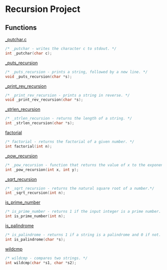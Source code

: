 # Recursion Project

## Functions

[_putchar.c](../0x07-recursion/_putchar.c)
```c
/* _putchar - writes the character c to stdout. */
int _putchar(char c);
```

[_puts_recursion](../0x07-recursion/0-puts_recursion.c)
```c
/* _puts_recursion - prints a string, followed by a new line. */
void _puts_recursion(char *s);
```

[_print_rev_recursion](../0x07-recursion/1-print_rev_recursion.c)
```c
/* _print_rev_recursion - prints a string in reverse. */
void _print_rev_recursion(char *s);
```

[_strlen_recursion](../0x07-recursion/2-strlen_recursion.c)
```c
/* _strlen_recursion - returns the length of a string. */
int _strlen_recursion(char *s);
```

[factorial](../0x07-recursion/3-factorial.c)
```c
/* factorial - returns the factorial of a given number. */
int factorial(int n);
```

[_pow_recursion](../0x07-recursion/4-pow_recursion.c)
```c
/* _pow_recursion - function that returns the value of x to the exponent y. */
int _pow_recursion(int x, int y);
```

[_sqrt_recursion](../0x07-recursion/5-sqrt_recursion.c)
```c
/* _sqrt_recursion - returns the natural square root of a number.*/
int _sqrt_recursion(int n);
```

[is_prime_number](../0x07-recursion/6-is_prime_number.c)
```c
/* is_prime_number - returns 1 if the input integer is a prime number. */
int is_prime_number(int n);
```

[is_palindrome](../0x07-recursion/7-is_palindrome.c)
```c
/* is_palindrome - returns 1 if a string is a palindrome and 0 if not. */
int is_palindrome(char *s);
```

[wildcmp](../0x07-recursion/100-wildcmp.c)
```c
/* wildcmp - compares two strings. */
int wildcmp(char *s1, char *s2);
```